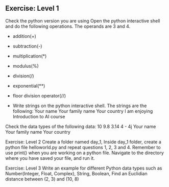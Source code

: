 ## Exercise: Level 1
Check the python version you are using
Open the python interactive shell and do the following operations. The operands are 3 and 4.
- addition(+)
- subtraction(-)
- multiplication(*)
- modulus(%)
- division(/)
- exponential(**)
- floor division operator(//)

- Write strings on the python interactive shell. The strings are the following:
Your name
Your family name
Your country
I am enjoying Introduction to AI course

Check the data types of the following data:
10
9.8
3.14
4 - 4j
Your name
Your family name
Your country

Exercise: Level 2
Create a folder named day_1, Inside day_1 folder, create a python file helloworld.py and repeat questions 1, 2, 3 and 4. Remember to use print() when you are working on a python file. Navigate to the directory where you have saved your file, and run it.

Exercise: Level 3
Write an example for different Python data types such as Number(Integer, Float, Complex), String, Boolean, 
Find an Euclidian distance between (2, 3) and (10, 8)